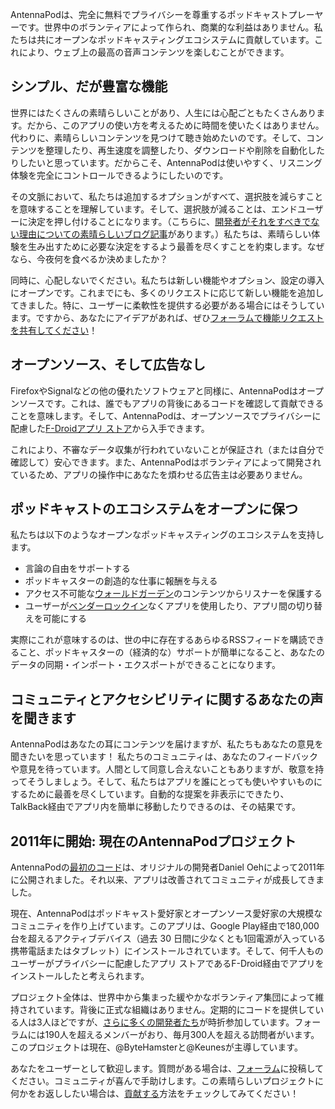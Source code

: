 AntennaPodは、完全に無料でプライバシーを尊重するポッドキャストプレーヤーです。世界中のボランティアによって作られ、商業的な利益はありません。私たちは共にオープンなポッドキャスティングエコシステムに貢献しています。これにより、ウェブ上の最高の音声コンテンツを楽しむことができます。

## シンプル、だが豊富な機能

世界にはたくさんの素晴らしいことがあり、人生には心配ごともたくさんあります。だから、このアプリの使い方を考えるために時間を使いたくはありません。代わりに、素晴らしいコンテンツを見つけて聴き始めたいのです。そして、コンテンツを整理したり、再生速度を調整したり、ダウンロードや削除を自動化したりしたいと思っています。だからこそ、AntennaPodは使いやすく、リスニング体験を完全にコントロールできるようにしたいのです。

その文脈において、私たちは追加するオプションがすべて、選択肢を減らすことを意味することを理解しています。そして、選択肢が減ることは、エンドユーザーに決定を押し付けることになります。（こちらに、[開発者がそれをすべきでない理由についての素晴らしいブログ記事](http://neugierig.org/software/blog/2018/07/options.html)があります。）私たちは、素晴らしい体験を生み出すために必要な決定をするよう最善を尽くすことを約束します。なぜなら、今夜何を食べるか決めましたか？

同時に、心配しないでください。私たちは新しい機能やオプション、設定の導入にオープンです。これまでにも、多くのリクエストに応じて新しい機能を追加してきました。特に、ユーザーに柔軟性を提供する必要がある場合にはそうしています。ですから、あなたにアイデアがあれば、ぜひ[フォーラムで機能リクエストを共有してください](https://forum.antennapod.org/c/feature-request)！

## オープンソース、そして広告なし

FirefoxやSignalなどの他の優れたソフトウェアと同様に、AntennaPodはオープンソースです。これは、誰でもアプリの背後にあるコードを確認して貢献できることを意味します。そして、AntennaPodは、オープンソースでプライバシーに配慮した[F-Droidアプリ ストア](https://www.f-droid.org/packages/de.danoeh.antennapod/)から入手できます。

これにより、不審なデータ収集が行われていないことが保証され（または自分で確認して）安心できます。また、AntennaPodはボランティアによって開発されているため、アプリの操作中にあなたを煩わせる広告主は必要ありません。

## ポッドキャストのエコシステムをオープンに保つ

私たちは以下のようなオープンなポッドキャスティングのエコシステムを支持します。

* 言論の自由をサポートする
* ポッドキャスターの創造的な仕事に報酬を与える
* アクセス不可能な[ウォールドガーデン](https://en.wikipedia.org/wiki/Closed_platform)のコンテンツからリスナーを保護する
* ユーザーが[ベンダーロックイン](https://en.wikipedia.org/wiki/Vendor_lock-in)なくアプリを使用したり、アプリ間の切り替えを可能にする

実際にこれが意味するのは、世の中に存在するあらゆるRSSフィードを購読できること、ポッドキャスターの（経済的な）サポートが簡単になること、あなたのデータの同期・インポート・エクスポートができることになります。

## コミュニティとアクセシビリティに関するあなたの声を聞きます

AntennaPodはあなたの耳にコンテンツを届けますが、私たちもあなたの意見を聞きたいを思っています！ 私たちのコミュニティは、あなたのフィードバックや意見を待っています。人間として同意し合えないこともありますが、敬意を持ってそうしましょう。そして、私たちはアプリを誰にとっても使いやすいものにするために最善を尽くしています。自動的な提案を非表示にできたり、TalkBack経由でアプリ内を簡単に移動したりできるのは、その結果です。

## 2011年に開始: 現在のAntennaPodプロジェクト

AntennaPodの[最初のコード](https://github.com/AntennaPod/AntennaPod/commit/c9283f09dced6f156e13675ef4c13ebeb20cb9e5)は、オリジナルの開発者Daniel Oehによって2011年に公開されました。それ以来、アプリは改善されてコミュニティが成長してきました。

現在、AntennaPodはポッドキャスト愛好家とオープンソース愛好家の大規模なコミュニティを作り上げています。このアプリは、Google Play経由で180,000台を超えるアクティブデバイス（過去 30 日間に少なくとも1回電源が入っている携帯電話またはタブレット）にインストールされています。そして、何千人ものユーザーがプライバシーに配慮したアプリ ストアであるF-Droid経由でアプリをインストールしたと考えられます。

プロジェクト全体は、世界中から集まった緩やかなボランティア集団によって維持されています。背後に正式な組織はありません。定期的にコードを提供している人は3人ほどですが、[さらに多くの開発者たち](https://github.com/AntennaPod/AntennaPod/graphs/contributors)が時折参加しています。フォーラムには190人を超えるメンバーがおり、毎月300人を超える訪問者がいます。このプロジェクトは現在、@ByteHamsterと@Keunesが主導しています。

あなたをユーザーとして歓迎します。質問がある場合は、[フォーラム](https://forum.antennapod.org)に投稿してください。コミュニティが喜んで手助けします。この素晴らしいプロジェクトに何かをお返ししたい場合は、[貢献する](/contribute/)方法をチェックしてみてください！
